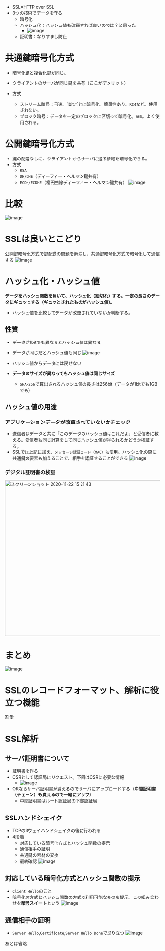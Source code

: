 - SSL=HTTP over SSL
- 3つの技術でデータを守る
  - 暗号化
  - ハッシュ化：ハッシュ値も改竄すれば良いのでは？と思った
    - ![image](https://user-images.githubusercontent.com/60077121/99600356-9c17a180-2a40-11eb-8ad2-614260f3a30f.png)
  - 証明書：なりすまし防止
  
# 共通鍵暗号化方式
  - 暗号化鍵と複合化鍵が同じ。
  - クライアントのサーバが同じ鍵を共有（ここがデメリット）
  
  - 方式
    - ストリーム暗号：迅速。1bitごとに暗号化。脆弱性あり、`RC4`など。使用されない。
    - ブロック暗号：データを一定のブロックに区切って暗号化。`AES`。よく使用される。
    
# 公開鍵暗号化方式
  - 鍵の配送なしに、クライアントからサーバに送る情報を暗号化できる。
  - 方式
    - `RSA`
    - `DH/DHE`（ディーフィー・ヘルマン鍵共有）
    - `ECDH/ECDHE`（楕円曲線ディーフィー・ヘルマン鍵共有）
  ![image](https://user-images.githubusercontent.com/60077121/99601323-8acf9480-2a42-11eb-98d9-44d3c51f8730.png)

# 比較
![image](https://user-images.githubusercontent.com/60077121/99601602-15b08f00-2a43-11eb-8f2c-b2bd4c2e17a1.png)

# SSLは良いとこどり
公開鍵暗号化方式で鍵配送の問題を解決し、共通鍵暗号化方式で暗号化して通信する
![image](https://user-images.githubusercontent.com/60077121/99601805-85267e80-2a43-11eb-9d0a-4d2a7d394c9b.png)

# ハッシュ化・ハッシュ値
**データをハッシュ関数を用いて、ハッシュ化（細切れ）する。一定の長さのデータにギュッとする（ギュッとされたものがハッシュ値）。**
- ハッシュ値を比較してデータが改竄されていないか判断する。

## 性質
- データが1bitでも異なるとハッシュ値は異なる
- データが同じだとハッシュ値も同じ
![image](https://user-images.githubusercontent.com/60077121/99602163-5bba2280-2a44-11eb-85df-6626b25fa619.png)

- ハッシュ値からデータには戻せない
- **データのサイズが異なってもハッシュ値は同じサイズ**
  - `SHA-256`で算出されるハッシュ値の長さは256bit（データが1bitでも1GBでも）

## ハッシュ値の用途
### アプリケーションデータが改竄されていないかチェック
- 送信者はデータと共に「このデータのハッシュ値はこれだよ」と受信者に教える。受信者も同じ計算をして同じハッシュ値が得られるかどうか検証する。
- SSLでは上記に加え、`メッセージ認証コード（MAC）`も使用。ハッシュ化の際に共通鍵の要素も加えることで、相手を認証することができる
![image](https://user-images.githubusercontent.com/60077121/99602876-97092100-2a45-11eb-871e-3329853d9df3.png)

### デジタル証明書の検証
<img width="508" alt="スクリーンショット 2020-11-22 15 21 43" src="https://user-images.githubusercontent.com/60077121/99896738-bff41500-2cd6-11eb-8a6b-ca1523250db8.png">

# まとめ
![image](https://user-images.githubusercontent.com/60077121/99896789-36911280-2cd7-11eb-87de-b3848c6311e5.png)

# SSLのレコードフォーマット、解析に役立つ機能
割愛

# SSL解析
## サーバ証明書について
- 証明書を作る
- CSRとして認証局にリクエスト。下図はCSRに必要な情報
  - ![image](https://user-images.githubusercontent.com/60077121/99896876-ef575180-2cd7-11eb-809c-c5d5512e56c5.png)
- OKならサーバ証明書が貰えるのでサーバにアップロードする（**中間証明書（チェーン）も貰えるので一緒にアップ**）
  - 中間証明書はルート認証局の下部認証局
## SSLハンドシェイク
- TCPの3ウェイハンドシェイクの後に行われる
- 4段階
  - 対応している暗号化方式とハッシュ関数の提示
  - 通信相手の証明
  - 共通鍵の素材の交換
  - 最終確認
![image](https://user-images.githubusercontent.com/60077121/99897061-aa341f00-2cd9-11eb-8f75-a7d6ddfb0d94.png)

## 対応している暗号化方式とハッシュ関数の提示
- `Client Hello`のこと
- 暗号化の方式とハッシュ関数の方式で利用可能なものを提示。この組み合わせを**暗号スイート**という
![image](https://user-images.githubusercontent.com/60077121/99897149-73aad400-2cda-11eb-8655-a5e646753878.png)

## 通信相手の証明
- `Server Hello`,`Certificate`,`Server Hello Done`で成り立つ
![image](https://user-images.githubusercontent.com/60077121/99897172-a94fbd00-2cda-11eb-8c60-617573ea256b.png)

あとは省略
